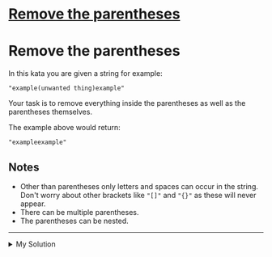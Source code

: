 # [Remove the parentheses](https://www.codewars.com/kata/5f7c38eb54307c002a2b8cc8)

# Remove the parentheses

In this kata you are given a string for example:

    "example(unwanted thing)example"

Your task is to remove everything inside the parentheses as well as the parentheses themselves.

The example above would return:

    "exampleexample"

## Notes

- Other than parentheses only letters and spaces can occur in the string. Don't worry about other brackets like `"[]"`
  and `"{}"` as these will never appear.
- There can be multiple parentheses.
- The parentheses can be nested.

---

<details><summary>My Solution</summary>

```js
function removeParentheses(s) {
  let result = ''
  let openParentheses = 0

  for (let char of s) {
    if (char === '(') {
      openParentheses++
    } else if (char === ')') {
      if (openParentheses > 0) {
        openParentheses--
      } else {
        result += char
      }
    } else if (openParentheses === 0) {
      result += char
    }
  }

  return result
}
```

</details>
